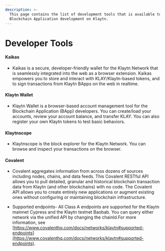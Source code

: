 ```yaml
---
description: >-
  This page contains the list of development tools that is available to help
  Blockchain Application development on Klaytn.
---
```


# Developer Tools <a id="developer-tools"></a>

#### Kaikas <a id="kaikas"></a>

* Kaikas is a secure, developer-friendly wallet for the Klaytn Network that is seamlessly integrated into the web as a browser extension. Kaikas empowers you to store and interact with KLAY/Klaytn-based tokens, and to sign transactions from Klaytn BApps on the web in realtime.

#### Klaytn Wallet  <a id="klaytn-wallet"></a>

* Klaytn Wallet is a browser-based account management tool for the Blockchain Application (BApp) developers. You can create/load your accounts, review your account balance, and transfer KLAY. You can also register your own Klaytn tokens to test basic behaviors.

#### Klaytnscope <a id="klaytnscope"></a>

* Klaytnscope is the block explorer for the Klaytn Network. You can browse and inspect your transactions on the browser.

#### Covalent <a id="Covalent"></a>

* Covalent aggregates information from across dozens of sources including nodes, chains, and data feeds. This Covalent RESTful API allows you to pull detailed, granular and historical blockchain transaction data from Klaytn (and other blockchains) with no code. The Covalent API allows you to create entirely new applications or augment existing ones without configuring or maintaining blockchain infrastructure.

* Supported endpoints- All Class A endpoints are supported for the Klaytn mainnet Cypress and the Klaytn testnet Baobab. You can query either network via the unified API by changing the chainId.For more information, see [https://www.covalenthq.com/docs/networks/klaytn#supported-endpoints](https://www.covalenthq.com/docs/networks/klaytn#supported-endpoints).